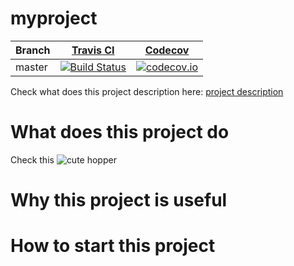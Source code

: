 # myproject

Branch|[Travis CI](https://travis-ci.org)|[Codecov](https://www.codecov.io)
---|---|---
master|[![Build Status](https://travis-ci.org/kirara03/myproject.svg?branch=master)](https://travis-ci.org/kirara03/myproject)|[![codecov.io](https://codecov.io/github/kirara03/myproject/coverage.svg?branch=master)](https://codecov.io/github/kirara03/myproject/branch/master)


Check what does this project description here: [project description](doc/description.doc)
# What does this project do
Check this ![cute hopper](http://www.growweedeasy.com/sites/growweedeasy.com/files/example-of-a-gross-leafhopper.jpg)

# Why this project is useful

# How to start this project
